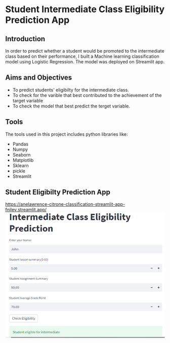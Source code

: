 # Student Intermediate Class Eligibility Prediction App

## Introduction
In order to predict whether a student would be promoted to the intermediate class based on their performance, I built a Machine learning classification model using Logistic Regression. The model was deployed on Streamlit app.

## Aims and Objectives
- To predict students' eligibilty for the intermediate class.
- To check for the varible that best contributed to the achievement of the target variable
- To check the model that best predict the terget variable.

## Tools
The tools used in this project includes python libraries like:
- Pandas
- Numpy
- Seaborn
- Matplotlib
- Sklearn
- pickle
- Streamlit

## Student Eligibilty Prediction App
https://anelawrence-citrone-classification-streamlit-app-fnilev.streamlit.app/
![Intermediate_class_eligibility](Intermediate_class_eligibility.PNG)
